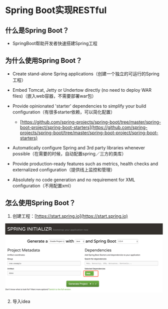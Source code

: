 # Spring Boot实现RESTful

## 什么是Spring Boot？

* SpringBoot帮助开发者快速搭建Spring工程

## 为什么使用Spring Boot？

* Create stand-alone Spring applications（创建一个独立的可运行的Spring工程）

* Embed Tomcat, Jetty or Undertow directly \(no need to deploy WAR files\)（嵌入web容器，不需要部署war包）

* Provide opinionated 'starter' dependencies to simplify your build configuration（有很多starter依赖，可以简化配置）

  * [https://github.com/spring-projects/spring-boot/tree/master/spring-boot-project/spring-boot-starters](https://github.com/spring-projects/spring-boot/tree/master/spring-boot-project/spring-boot-starters)

* Automatically configure Spring and 3rd party libraries whenever possible（在需要的时候，自动配置spring／三方的类库）

* Provide production-ready features such as metrics, health checks and externalized configuration（提供线上监控和管理）

* Absolutely no code generation and no requirement for XML configuration（不用配置xml）

## 怎么使用Spring Boot？

1. 创建工程：[https://start.spring.io](https://start.spring.io)

![](/assets/create.png)

  2. 导入idea



